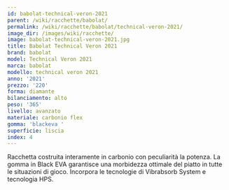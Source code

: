 ```yaml
---
id: babolat-technical-veron-2021
parent: /wiki/racchette/babolat/
permalink: /wiki/racchette/babolat/technical-veron-2021/
image_dir: /images/wiki/racchette/
image: babolat-technical-veron-2021.jpg
title: Babolat Technical Veron 2021
brand: babolat
model: Technical Veron 2021
marca: babolat
modello: technical veron 2021
anno: '2021'
prezzo: '220'
forma: diamante
bilanciamento: alto
peso: '365'
livello: avanzato
materiale: carbonio flex
gomma: 'blackeva '
superficie: liscia
index: 4
---
```

Racchetta costruita interamente in carbonio con peculiarità la potenza. La gomma in Black EVA garantisce una morbidezza ottimale del piatto in tutte le situazioni di gioco. Incorpora le tecnologie di Vibrabsorb System e tecnologia HPS.